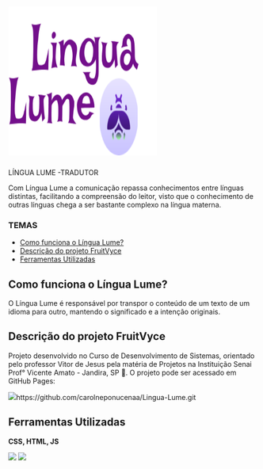 # <img src="./img/lingua-lume.png"  width="300" height="300" >

<p> LÍNGUA LUME -TRADUTOR </p>
<p> Com Língua Lume a comunicação repassa conhecimentos entre línguas distintas, facilitando a compreensão do leitor, visto que o conhecimento de outras línguas chega a ser bastante complexo na língua materna. </p>

### TEMAS
- [Como funciona o Língua Lume?](#como-funciona?)
- [Descrição do projeto FruitVyce](#descrição-do-projeto)
- [Ferramentas Utilizadas](#ferramentas-utilizadasAPI)

## Como funciona o Língua Lume?
<p>O Língua Lume é responsável por transpor o conteúdo de um texto de um idioma para outro, mantendo o significado e a intenção originais. </p>


## Descrição do projeto FruitVyce
<p> Projeto desenvolvido no Curso de Desenvolvimento de Sistemas, orientado pelo professor Vitor de Jesus pela matéria de Projetos na Instituição Senai Prof° Vicente Amato - Jandira, SP 📍. O projeto pode ser acessado em GitHub Pages: </p> 
<a><img src="https://play-lh.googleusercontent.com/PCpXdqvUWfCW1mXhH1Y_98yBpgsWxuTSTofy3NGMo9yBTATDyzVkqU580bfSln50bFU" width="30px">https://github.com/carolneponucenaa/Lingua-Lume.git</a>

## Ferramentas Utilizadas
<p><strong>CSS, HTML, JS</strong> </p>
<img src="https://upload.wikimedia.org/wikipedia/commons/1/10/CSS3_and_HTML5_logos_and_wordmarks.svg" width="80px">
<img src="https://i0.wp.com/www.duomimikry.de/wp-content/uploads/2016/03/js-logo.png?fit=500%2C500&ssl=1" width="50px">

